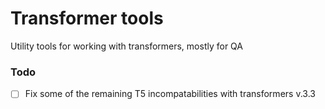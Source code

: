 # Transformer tools
Utility tools for working with transformers, mostly for QA

### Todo
- [ ] Fix some of the remaining T5 incompatabilities with transformers v.3.3 
